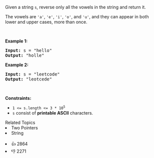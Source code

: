 <p>Given a string <code>s</code>, reverse only all the vowels in the string and return it.</p>

<p>The vowels are <code>'a'</code>, <code>'e'</code>, <code>'i'</code>, <code>'o'</code>, and <code>'u'</code>, and they can appear in both lower and upper cases, more than once.</p>

<p>&nbsp;</p> 
<p><strong class="example">Example 1:</strong></p> 
<pre><strong>Input:</strong> s = "hello"
<strong>Output:</strong> "holle"
</pre>
<p><strong class="example">Example 2:</strong></p> 
<pre><strong>Input:</strong> s = "leetcode"
<strong>Output:</strong> "leotcede"
</pre> 
<p>&nbsp;</p> 
<p><strong>Constraints:</strong></p>

<ul> 
 <li><code>1 &lt;= s.length &lt;= 3 * 10<sup>5</sup></code></li> 
 <li><code>s</code> consist of <strong>printable ASCII</strong> characters.</li> 
</ul>

<div><div>Related Topics</div><div><li>Two Pointers</li><li>String</li></div></div><br><div><li>👍 2864</li><li>👎 2271</li></div>
